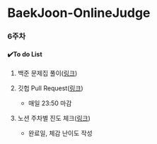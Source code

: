 # BaekJoon-OnlineJudge

### 6주차



#### :heavy_check_mark:To do List

1. 백준 문제집 풀이([링크](https://www.acmicpc.net/group/workbook/list/12988))

2. 깃헙 Pull Request([링크](https://github.com/scf-study-algorithm/BaekJoon-OnlineJudge))
   * 매일 23:50 마감
3. 노션 주차별 진도 체크([링크](https://www.notion.so/streetcodefighter/7c1884e31a234fedac0768941b9bf53b?v=1da1802fe86f43b793bf5142aa3c5d40))

   * 완료일, 체감 난이도 작성
